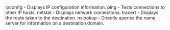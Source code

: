 ipconfig - Displays IP configuration information.
ping - Tests connections to other IP hosts.
netstat - Displays network connections.
tracert - Displays the route taken to the destination.
nslookup - Directly queries the name server for information on a destination domain.